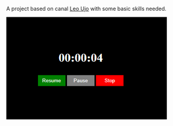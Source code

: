 A project based on canal [Leo Ujo](https://www.youtube.com/watch?v=msyTjg3t4Z8) with some basic skills needed.

![Preview](./assets/README/Preview.png)
